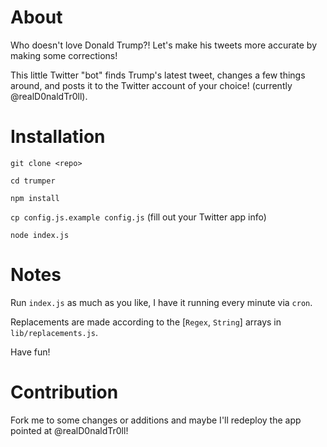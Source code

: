 # About

Who doesn't love Donald Trump?!  Let's make his tweets more accurate by making some corrections!

This little Twitter "bot" finds Trump's latest tweet, changes a few things around, and posts it to the Twitter account of your choice! (currently @realD0naldTr0ll).

# Installation

`git clone <repo>`

`cd trumper`

`npm install`

`cp config.js.example config.js` (fill out your Twitter app info)

`node index.js`

# Notes

Run `index.js` as much as you like, I have it running every minute via `cron`.

Replacements are made according to the [`Regex`, `String`] arrays in `lib/replacements.js`.

Have fun!

# Contribution

Fork me to some changes or additions and maybe I'll redeploy the app pointed at @realD0naldTr0ll!